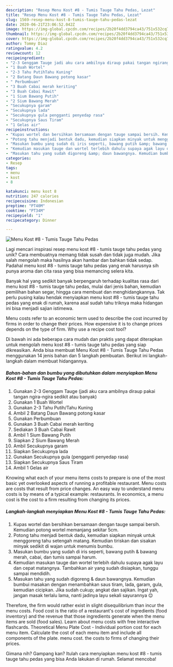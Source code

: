 ```yaml
---
description: "Resep Menu Kost #8 - Tumis Tauge Tahu Pedas, Lezat"
title: "Resep Menu Kost #8 - Tumis Tauge Tahu Pedas, Lezat"
slug: 1569-resep-menu-kost-8-tumis-tauge-tahu-pedas-lezat
date: 2020-06-21T23:06:52.042Z
image: https://img-global.cpcdn.com/recipes/2b20f4dd3794ca43/751x532cq70/menu-kost-8-tumis-tauge-tahu-pedas-foto-resep-utama.jpg
thumbnail: https://img-global.cpcdn.com/recipes/2b20f4dd3794ca43/751x532cq70/menu-kost-8-tumis-tauge-tahu-pedas-foto-resep-utama.jpg
cover: https://img-global.cpcdn.com/recipes/2b20f4dd3794ca43/751x532cq70/menu-kost-8-tumis-tauge-tahu-pedas-foto-resep-utama.jpg
author: Tommy Diaz
ratingvalue: 4.2
reviewcount: 12
recipeingredient:
- "2-3 Genggam Tauge jadi aku cara ambilnya diraup pakai tangan ngirangira sedikit atau banyak"
- "1 Buah Wortel"
- "2-3 Tahu PutihTahu Kuning"
- "2 Batang Daun Bawang potong kasar"
- " Perbumbuan"
- "3 Buah Cabai merah keriting"
- "3 Buah Cabai Rawit"
- "1 Sium Bawang Putih"
- "2 Sium Bawang Merah"
- "Secukupnya garam"
- "Secukupnya lada"
- "Secukupnya gula pengganti penyedap rasa"
- "Secukupnya Saus Tiram"
- "1 Gelas air"
recipeinstructions:
- "Kupas wortel dan bersihkan bersamaan dengan tauge sampai bersih. Kemudian potong wortel memanjang sekitar 5cm."
- "Potong tahu menjadi bentuk dadu, kemudian siapkan minyak untuk menggoreng tahu setengah matang. Kemudian tiriskan dan sisakan minyak sedikit di wajan untuk menumis bumbu."
- "Masukan bumbu yang sudah di iris seperti, bawang putih &amp; bawang merah, cabai, dan tumis sampai harum."
- "Kemudian masukan tauge dan wortel terlebih dahulu supaya agak layu dan cepat matangnya. Tambahkan air yang sudah disiapkan, tunggu sampai mendidih."
- "Masukan tahu yang sudah digoreng &amp; daun bawangnya. Kemudian bumbui masakan dengan menambahkan saus tiram, lada, garam, gula, kemudian cicipkan. Jika sudah cukup; angkat dan sajikan. Ingat yah, jangan masak terlalu lama, nanti jadinya layu sekali sayurannya 😌"
categories:
- Resep
tags:
- menu
- kost
- 8

katakunci: menu kost 8 
nutrition: 247 calories
recipecuisine: Indonesian
preptime: "PT40M"
cooktime: "PT34M"
recipeyield: "1"
recipecategory: Dinner

---
```



![Menu Kost #8 - Tumis Tauge Tahu Pedas](https://img-global.cpcdn.com/recipes/2b20f4dd3794ca43/751x532cq70/menu-kost-8-tumis-tauge-tahu-pedas-foto-resep-utama.jpg)

Lagi mencari inspirasi resep menu kost #8 - tumis tauge tahu pedas yang unik? Cara membuatnya memang tidak susah dan tidak juga mudah. Jika salah mengolah maka hasilnya akan hambar dan bahkan tidak sedap. Padahal menu kost #8 - tumis tauge tahu pedas yang enak harusnya sih punya aroma dan cita rasa yang bisa memancing selera kita.

Banyak hal yang sedikit banyak berpengaruh terhadap kualitas rasa dari menu kost #8 - tumis tauge tahu pedas, mulai dari jenis bahan, kemudian pemilihan bahan segar, hingga cara membuat dan menghidangkannya. Tak perlu pusing kalau hendak menyiapkan menu kost #8 - tumis tauge tahu pedas yang enak di rumah, karena asal sudah tahu triknya maka hidangan ini bisa menjadi sajian istimewa.

Menu costs refer to an economic term used to describe the cost incurred by firms in order to change their prices. How expensive it is to change prices depends on the type of firm. Why use a recipe cost tool?


Di bawah ini ada beberapa cara mudah dan praktis yang dapat diterapkan untuk mengolah menu kost #8 - tumis tauge tahu pedas yang siap dikreasikan. Anda bisa membuat Menu Kost #8 - Tumis Tauge Tahu Pedas menggunakan 14 jenis bahan dan 5 langkah pembuatan. Berikut ini langkah-langkah dalam membuat hidangannya.

<!--inarticleads1-->

##### Bahan-bahan dan bumbu yang dibutuhkan dalam menyiapkan Menu Kost #8 - Tumis Tauge Tahu Pedas:

1. Gunakan 2-3 Genggam Tauge (jadi aku cara ambilnya diraup pakai tangan ngira-ngira sedikit atau banyak)
1. Gunakan 1 Buah Wortel
1. Gunakan 2-3 Tahu Putih/Tahu Kuning
1. Ambil 2 Batang Daun Bawang potong kasar
1. Gunakan  Perbumbuan
1. Gunakan 3 Buah Cabai merah keriting
1. Sediakan 3 Buah Cabai Rawit
1. Ambil 1 Sium Bawang Putih
1. Siapkan 2 Sium Bawang Merah
1. Ambil Secukupnya garam
1. Siapkan Secukupnya lada
1. Gunakan Secukupnya gula (pengganti penyedap rasa)
1. Siapkan Secukupnya Saus Tiram
1. Ambil 1 Gelas air


Knowing what each of your menu items costs to prepare is one of the most basic yet overlooked aspects of running a profitable restaurant. Menu costs are costs that result from price changes. An easy way to understand menu costs is by means of a typical example: restaurants. In economics, a menu cost is the cost to a firm resulting from changing its prices. 

<!--inarticleads2-->

##### Langkah-langkah menyiapkan Menu Kost #8 - Tumis Tauge Tahu Pedas:

1. Kupas wortel dan bersihkan bersamaan dengan tauge sampai bersih. Kemudian potong wortel memanjang sekitar 5cm.
1. Potong tahu menjadi bentuk dadu, kemudian siapkan minyak untuk menggoreng tahu setengah matang. Kemudian tiriskan dan sisakan minyak sedikit di wajan untuk menumis bumbu.
1. Masukan bumbu yang sudah di iris seperti, bawang putih &amp; bawang merah, cabai, dan tumis sampai harum.
1. Kemudian masukan tauge dan wortel terlebih dahulu supaya agak layu dan cepat matangnya. Tambahkan air yang sudah disiapkan, tunggu sampai mendidih.
1. Masukan tahu yang sudah digoreng &amp; daun bawangnya. Kemudian bumbui masakan dengan menambahkan saus tiram, lada, garam, gula, kemudian cicipkan. Jika sudah cukup; angkat dan sajikan. Ingat yah, jangan masak terlalu lama, nanti jadinya layu sekali sayurannya 😌


Therefore, the firm would rather exist in slight disequilibrium than incur the menu costs. Food cost is the ratio of a restaurant&#39;s cost of ingredients (food inventory) and the revenue that those ingredients generate when the menu items are sold (food sales). Learn about menu costs with free interactive flashcards. Theoretical Menu Plate Cost - Individual portion cost for each menu item. Calculate the cost of each menu item and include all components of the plate. menu cost. the costs to firms of changing their prices. 

Gimana nih? Gampang kan? Itulah cara menyiapkan menu kost #8 - tumis tauge tahu pedas yang bisa Anda lakukan di rumah. Selamat mencoba!
